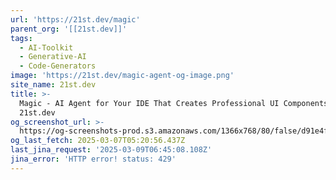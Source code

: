 ```yaml
---
url: 'https://21st.dev/magic'
parent_org: '[[21st.dev]]'
tags:
  - AI-Toolkit
  - Generative-AI
  - Code-Generators
image: 'https://21st.dev/magic-agent-og-image.png'
site_name: 21st.dev
title: >-
  Magic - AI Agent for Your IDE That Creates Professional UI Components |
  21st.dev
og_screenshot_url: >-
  https://og-screenshots-prod.s3.amazonaws.com/1366x768/80/false/d91e4feb614da04bd15c16235e51ff0f3ea99c4f776adc19f78263ac7ed4a898.jpeg
og_last_fetch: 2025-03-07T05:20:56.437Z
last_jina_request: '2025-03-09T06:45:08.108Z'
jina_error: 'HTTP error! status: 429'
---
```


